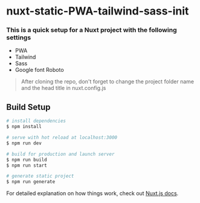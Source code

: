 # nuxt-static-PWA-tailwind-sass-init
### This is a quick setup for a Nuxt project with the following settings
- PWA
- Tailwind
- Sass
- Google font Roboto

> After cloning the repo, don't forget to change the project folder name and the head title in nuxt.config.js

## Build Setup

```bash
# install dependencies
$ npm install

# serve with hot reload at localhost:3000
$ npm run dev

# build for production and launch server
$ npm run build
$ npm run start

# generate static project
$ npm run generate
```

For detailed explanation on how things work, check out [Nuxt.js docs](https://nuxtjs.org).
